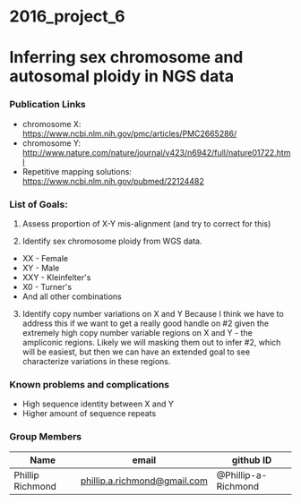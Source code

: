 # 2016_project_6

# Inferring sex chromosome and autosomal ploidy in NGS data


### Publication  Links
- chromosome X: https://www.ncbi.nlm.nih.gov/pmc/articles/PMC2665286/
- chromosome Y: http://www.nature.com/nature/journal/v423/n6942/full/nature01722.html
- Repetitive mapping solutions: https://www.ncbi.nlm.nih.gov/pubmed/22124482


### List of Goals:
1. Assess proportion of X-Y mis-alignment (and try to correct for this)

2. Identify sex chromosome ploidy from WGS data. 
  + XX - Female
  + XY - Male
  + XXY - Kleinfelter's
  + X0 - Turner's
  + And all other combinations
  
3. Identify copy number variations on X and Y
Because I think we have to address this if we want to get a really good handle on #2 given the extremely high copy number variable regions on X and Y - the ampliconic regions. Likely we will masking them out to infer #2, which will be easiest, but then we can have an extended goal to see characterize variations in these regions.



### Known problems and complications
- High sequence identity between X and Y
- Higher amount of sequence repeats





### Group Members
Name | email | github ID
--- | --- |  --- 
Phillip Richmond | phillip.a.richmond@gmail.com | @Phillip-a-Richmond  

